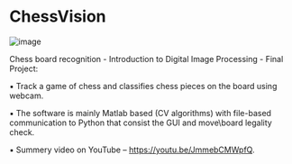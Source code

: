 # ChessVision
![image](https://user-images.githubusercontent.com/54889635/110147847-cff6b700-7de4-11eb-9c56-f23b53037db5.png)

Chess board recognition - Introduction to Digital Image Processing - Final Project:

▪	Track a game of chess and classifies chess pieces on the board using webcam.

▪	The software is mainly Matlab based (CV algorithms) with file-based communication to Python that consist the GUI and move\board legality check.

▪	Summery video on YouTube – https://youtu.be/JmmebCMWpfQ.

